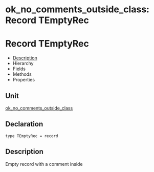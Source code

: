 # ok\_no\_comments\_outside\_class: Record TEmptyRec


# Record TEmptyRec
<span id="TEmptyRec"/>

- [Description](#PasDoc-Description)
- Hierarchy
- Fields
- Methods
- Properties

<span id="PasDoc-Description"/>

## Unit


[ok\_no\_comments\_outside\_class](ok_no_comments_outside_class.md)


## Declaration


```type TEmptyRec = record```


## Description
Empty record with a comment inside
